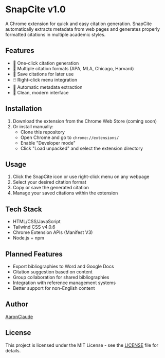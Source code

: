 # SnapCite v1.0

A Chrome extension for quick and easy citation generation. SnapCite automatically extracts metadata from web pages and generates properly formatted citations in multiple academic styles.

## Features

- 🚀 One-click citation generation
- 📝 Multiple citation formats (APA, MLA, Chicago, Harvard)
- 💾 Save citations for later use
- 🖱️ Right-click menu integration
- 🎯 Automatic metadata extraction
- 📱 Clean, modern interface

## Installation

1. Download the extension from the Chrome Web Store (coming soon)
2. Or install manually:
   - Clone this repository
   - Open Chrome and go to `chrome://extensions/`
   - Enable "Developer mode"
   - Click "Load unpacked" and select the extension directory

## Usage

1. Click the SnapCite icon or use right-click menu on any webpage
2. Select your desired citation format
3. Copy or save the generated citation
4. Manage your saved citations within the extension

## Tech Stack

- HTML/CSS/JavaScript
- Tailwind CSS v4.0.6
- Chrome Extension APIs (Manifest V3)
- Node.js + npm

## Planned Features
- Export bibliographies to Word and Google Docs
- Citation suggestion based on content
- Group collaboration for shared bibliographies
- Integration with reference management systems
- Better support for non-English content


## Author

[AaronClaude](https://github.com/AaronClaude)

## License
This project is licensed under the MIT License - see the [LICENSE](LICENSE) file for details.